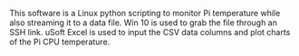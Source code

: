 This software is a Linux python scripting to monitor Pi temperature while also streaming it to a data file.
Win 10 is used to grab the file through an SSH link.
uSoft Excel is used to input the CSV data columns and plot charts of the Pi CPU temperature.
